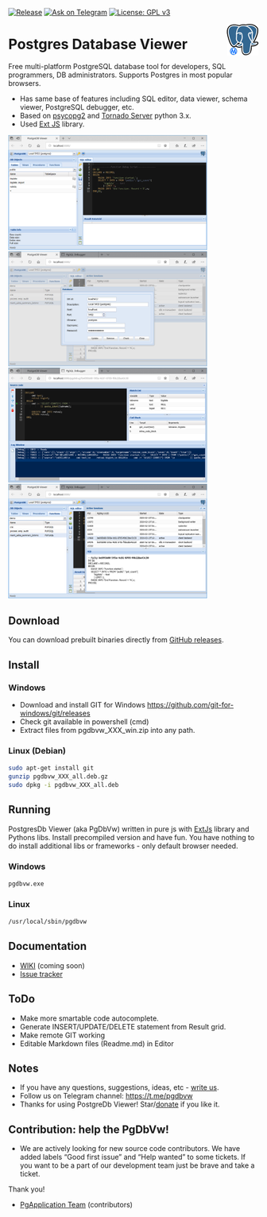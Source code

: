 <!--https://pandao.github.io/editor.md/en.html-->
[![Release](https://img.shields.io/badge/release-v.1.2--0beta-yellow)](https://github.com/pgdbvw/pgdbvw/releases/tag/v1.2-0)
[![Ask on Telegram](https://img.shields.io/badge/ask-on%20Telegram-blue)](https://t.me/pgdbvw)
[![License: GPL v3](https://img.shields.io/badge/License-GPLv3-blue.svg)](https://www.gnu.org/licenses/gpl-3.0)
<!--[![paypal](https://img.shields.io/badge/Donate-PayPal-green.svg)](https://www.paypal.com/cgi-bin/webscr?cmd=_s-xclick&hosted_button_id=)-->

<img src="https://raw.githubusercontent.com/pgdbvw/pgdbvw/master/images/pgdbvw-icon-64x64.png" align="right"/>

# Postgres Database Viewer

Free multi-platform PostgreSQL database tool for developers, SQL programmers, DB administrators.
Supports Postgres in most popular browsers.

* Has same base of features including SQL editor, data viewer, schema viewer, PostgreSQL debugger, etc.
* Based on <a href="https://wiki.postgresql.org/wiki/Psycopg2_Tutorial">psycopg2</a> and <a href="https://www.tornadoweb.org/en/stable/">Tornado Server</a> python 3.x.
* Used <a href="https://docs.sencha.com/extjs/6.2.0/index.html">Ext JS</a> library.

<a href="https://raw.githubusercontent.com/pgdbvw/pgdbvw/master/images/main.png"><img src="https://raw.githubusercontent.com/pgdbvw/pgdbvw/master/images/main.png" width="400"/></a>
<a href="https://raw.githubusercontent.com/pgdbvw/pgdbvw/master/images/dbconnects.png"><img src="https://raw.githubusercontent.com/pgdbvw/pgdbvw/master/images/dbconnects.png" width="400"/></a>
<a href="https://raw.githubusercontent.com/pgdbvw/pgdbvw/master/images/debugger.png"><img src="https://raw.githubusercontent.com/pgdbvw/pgdbvw/master/images/debugger.png" width="400"/></a>
<a href="https://raw.githubusercontent.com/pgdbvw/pgdbvw/master/images/dbgsess.png"><img src="https://raw.githubusercontent.com/pgdbvw/pgdbvw/master/images/dbgsess.png" width="400"/></a>

## Download

You can download prebuilt binaries directly from <a href="https://github.com/pgdbvw/pgdbvw/releases">GitHub releases</a>.

## Install
### Windows

- Download and install GIT for Windows https://github.com/git-for-windows/git/releases
- Check git available in powershell (cmd)
- Extract files from pgdbvw_XXX_win.zip into any path.

### Linux (Debian)

```sh
sudo apt-get install git
gunzip pgdbvw_XXX_all.deb.gz
sudo dpkg -i pgdbvw_XXX_all.deb
```

## Running

PostgresDb Viewer (aka PgDbVw) written in pure js with <a href="https://github.com/bjornharrtell/extjs">ExtJs</a> library and Pythons libs.
Install precompiled version and have fun.
You have nothing to do install additional libs or frameworks - only default browser needed.
### Windows
```sh
pgdbvw.exe
```
### Linux
```sh
/usr/local/sbin/pgdbvw
```

## Documentation

* <a href="https://github.com/pgdbvw/pgdbvw/wiki">WIKI</a> (coming soon)
* <a href="https://github.com/pgdbvw/pgdbvw/issues">Issue tracker</a>

## ToDo

- Make more smartable code autocomplete.
- Generate INSERT/UPDATE/DELETE statement from Result grid.
- Make remote GIT working
- Editable Markdown files (Readme.md) in Editor

## Notes

- If you have any questions, suggestions, ideas, etc - <a href="mailto:pgdbvw@gmail.com">write us</a>.
- Follow us on Telegram channel: https://t.me/pgdbvw
- Thanks for using PostgreDb Viewer! Star/<a href="">donate</a> if you like it.

## Contribution: help the PgDbVw!

- We are actively looking for new source code contributors. We have added labels “Good first issue” and “Help wanted” to some tickets. If you want to be a part of our development team just be brave and take a ticket.

Thank you!  

- <a href="https://github.com/pgdbvw/pgdbvw/graphs/contributors">PgApplication Team</a> (contributors)
